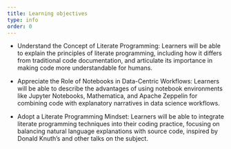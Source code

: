 ```yaml
---
title: Learning objectives
type: info
order: 0
---
```


- Understand the Concept of Literate Programming: Learners will be able to explain the principles of literate programming, including how it differs from traditional code documentation, and articulate its importance in making code more understandable for humans.

- Appreciate the Role of Notebooks in Data-Centric Workflows: Learners will be able to describe the advantages of using notebook environments like Jupyter Notebooks, Mathematica, and Apache Zeppelin for combining code with explanatory narratives in data science workflows.

- Adopt a Literate Programming Mindset: Learners will be able to integrate literate programming techniques into their coding practice, focusing on balancing natural language explanations with source code, inspired by Donald Knuth’s and other talks on the subject.
